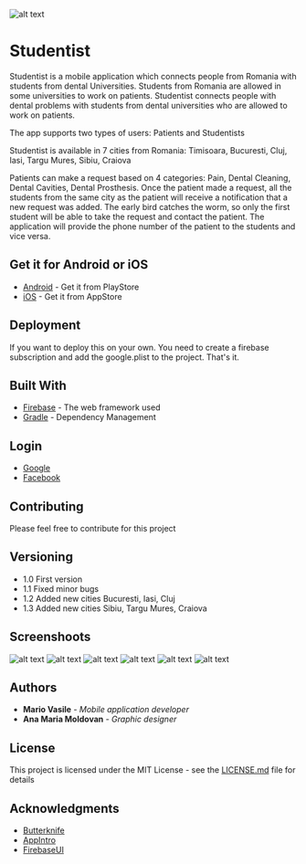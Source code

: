 ![alt text](mainBanner.png)
# Studentist 

Studentist is a mobile application which connects people from Romania with students from dental Universities. 
Students from Romania are allowed in some universities to work on patients. Studentist connects people with dental problems with students from dental universities who are allowed to work on patients. 

The app supports two types of users: Patients and Studentists

Studentist is available in 7 cities from Romania: Timisoara, Bucuresti, Cluj, Iasi, Targu Mures, Sibiu, Craiova

Patients can make a request based on 4 categories: Pain, Dental Cleaning, Dental Cavities, Dental Prosthesis. 
Once the patient made a request, all the students from the same city as the patient will receive a notification that a new request was added. The early bird catches the worm, so only the first student will be able to take the request and contact the patient. The application will provide the phone number of the patient to the students and vice versa.

## Get it for Android or iOS
* [Android](https://play.google.com/store/apps/details?id=com.mario22gmail.vasile.studentist) - Get it from PlayStore
* [iOS](https://itunes.apple.com/us/app/studentist/id1349965414?mt=8) - Get it from AppStore



## Deployment

If you want to deploy this on your own. You need to create a firebase subscription and add the google.plist to the project. That's it.

## Built With

* [Firebase](https://firebase.google.com/) - The web framework used
* [Gradle](https://gradle.org/) - Dependency Management

## Login

* [Google](https://google.com/)
* [Facebook](https://facebook.com/) 

## Contributing

Please feel free to contribute for this project

## Versioning
* 1.0 First version 
* 1.1 Fixed minor bugs 
* 1.2 Added new cities Bucuresti, Iasi, Cluj
* 1.3 Added new cities Sibiu, Targu Mures, Craiova


## Screenshoots
![alt text](screen1.jpg)
![alt text](screen2.jpg)
![alt text](screen3.jpg)
![alt text](screen4.jpg)
![alt text](screen5.jpg)
![alt text](screen6.jpg)

## Authors

* **Mario Vasile** - *Mobile application developer* 
* **Ana Maria Moldovan** - *Graphic designer*


## License

This project is licensed under the MIT License - see the [LICENSE.md](LICENSE.md) file for details

## Acknowledgments

* [Butterknife](http://jakewharton.github.io/butterknife/)
* [AppIntro](https://github.com/apl-devs/AppIntro)
* [FirebaseUI](https://github.com/firebase/FirebaseUI-Android)
